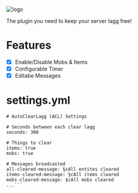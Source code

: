 ![logo](https://github.com/PotatoeTrainYT/AutoClearLagg/blob/master/logo.png)

The plugin you need to keep your server lagg free! 

# Features
- [x] Enable/Disable Mobs & Items
- [x] Configurable Timer
- [x] Editabe Messages

# settings.yml
```---
# AutoClearLagg (ACL) Settings

# Seconds between each clear lagg
seconds: 300

# Things to clear
items: true
mobs: true

# Messages broadcasted
all-cleared-message: §cAll entites cleared
items-cleared-message: §cAll items cleared
mobs-cleared-message: §cAll mobs cleared
...```
